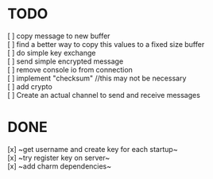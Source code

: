 # TODO 

[ ] copy message to new buffer  
[ ] find a better way to copy this values to a fixed size buffer  
[ ] do simple key exchange  
[ ] send simple encrypted message  
[ ] remove console io from connection  
[ ] implement "checksum" //this may not be necessary  
[ ] add crypto  
[ ] Create an actual channel to send and receive messages  

# DONE

[x] ~get username and create key for each startup~  
[x] ~try register key on server~  
[x] ~add charm dependencies~  
